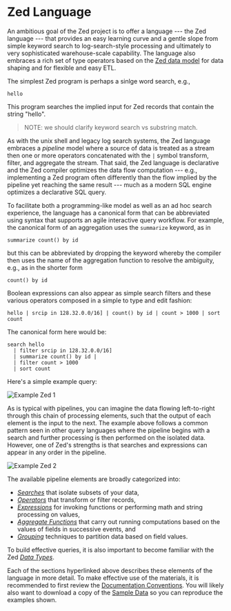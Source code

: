 # Zed Language

An ambitious goal of the Zed project is to offer a language --- the Zed language ---
that provides an easy learning curve and a gentle slope from simple keyword search
to log-search-style processing and ultimately to very sophisticated warehouse-scale
capability.  The language also embraces a rich set of type operators based on the
[Zed data model](../formats/zson.md) for data shaping and for flexible and easy ETL.

The simplest Zed program is perhaps a sinlge word search, e.g.,
```
hello
```
This program searches the implied input for Zed records that
contain the string "hello".

> NOTE: we should clarify keyword search vs substring match.

As with the unix shell and legacy log search systems,
the Zed language embraces a _pipeline_ model where a source of data
is treated as a stream then one or more operators concatenated with
the `|` symbol transform, filter, and aggregate the stream.
That said, the Zed language is declarative and
the Zed compiler optimizes the data flow computation --- e.g., implementing
a Zed program often differently than the flow implied by the pipeline
yet reaching the same result --- much as a modern
SQL engine optimizes a declarative SQL query.

To facilitate both a programming-like model as well as an ad hoc search
experience, the language has a canonical form that can be abbreviated
using syntax that supports an agile interactive query workflow.
For example, the canonical form of an aggregation uses the `summarize`
keyword, as in
```
summarize count() by id
```
but this can be abbreviated by dropping the keyword whereby the compiler then
uses the name of the aggregation function to resolve the ambiguity, e.g.,
as in the shorter form
```
count() by id
```
Boolean expressions can also appear as simple search filters and these various
operators composed in a simple to type and edit fashion:
```
hello | srcip in 128.32.0.0/16] | count() by id | count > 1000 | sort count
```
The canonical form here would be:
```
search hello
  | filter srcip in 128.32.0.0/16]
  | summarize count() by id |
  | filter count > 1000
  | sort count
```

Here's a simple example query:

![Example Zed 1](images/example-zed.png)

As is typical with pipelines, you can imagine the data flowing left-to-right
through this chain of processing elements, such that the output of each element
is the input to the next. The example above follows a common pattern seen in
other query languages where the pipeline begins with a search and further
processing is then performed on the isolated data. However, one of Zed's
strengths is that searches and expressions can appear in any order in the
pipeline.

![Example Zed 2](images/example-zed-operator-search.png)

The available pipeline elements are broadly categorized into:

* _[Searches](search-syntax/README.md)_ that isolate subsets of your data,
* _[Operators](operators/README.md)_ that transform or filter records,
* _[Expressions](expressions/README.md)_ for invoking functions or performing math and string processing on values,
* _[Aggregate Functions](aggregate-functions/README.md)_ that carry out running computations based on the values of fields in successive events, and
* _[Grouping](grouping/README.md)_ techniques to partition data based on field values.

To build effective queries, it is also important to become familiar with the
Zed _[Data Types](data-types/README.md)_.

Each of the sections hyperlinked above describes these elements of the language
in more detail. To make effective use of the materials, it is recommended to
first review the [Documentation Conventions](conventions/README.md). You will
likely also want to download a copy of the
[Sample Data](https://github.com/brimdata/zed-sample-data) so you can reproduce
the examples shown.
